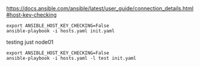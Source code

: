 ###
https://docs.ansible.com/ansible/latest/user_guide/connection_details.html#host-key-checking
```
export ANSIBLE_HOST_KEY_CHECKING=False
ansible-playbook -i hosts.yaml init.yaml
```

testing just node01
```
export ANSIBLE_HOST_KEY_CHECKING=False
ansible-playbook -i hosts.yaml -l test init.yaml
```
